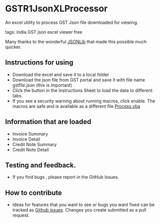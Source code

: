 # GSTR1JsonXLProcessor
An excel utility to process GST Json file downloaded for viewing.

tags: India GST json excel viewer free

Many thanks to the wonderful [JSONLib](http://code.google.com/p/vba-json/ ) that made this possible much quicker.

## Instructions for using
* Download the excel and save it to a local folder
* Download the json file from GST portal and save it with file name gstfile.json (this is important)
* Click the button in the Instructions Sheet to load the data to different tabs.
* If you see a security warning about running macros, click enable. The macros are safe and is available as a different file [Process.vba](process.vba)

## Information that are loaded
* Invoice Summary
* Invoice Detail
* Credit Note Summary
* Credit Note Detail

## Testing and feedback. 
* If you find bugs , please report in the GitHub Issues.

## How to contribute
- Ideas for features that you want to see or bugs you want fixed can be tracked as [Github issues](https://github.com/sajjanin/GSTR1JsonXLProcessor/issues). Changes you create submitted as a pull request.


